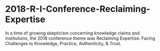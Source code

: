 # 2018-R-I-Conference-Reclaiming-Expertise
In a time of growing skepticism concerning knowledge claims and institutions, the 2018 conference theme was Reclaiming Expertise: Facing Challenges to Knowledge, Practice, Authenticity, &amp; Trust. 


